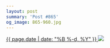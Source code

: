 ```yaml
---
layout: post
summary: 'Post #865'
og_image: 865-960.jpg
---
```


<p>
 <time>
  <a href="/865">
   {{ page.date | date: "%B %-d, %Y" }}
  </a>
 </time>
 <a href="/865">
  <img sizes="(min-width: 700px) 50vw, calc(100vw - 2rem)" src="{{ site.assets_url }}/865-480.jpg" srcset="{{ site.assets_url }}/865-240.jpg 240w, {{ site.assets_url }}/865-480.jpg 480w, {{ site.assets_url }}/865-720.jpg 720w, {{ site.assets_url }}/865-960.jpg 960w"/>
 </a>
</p>
